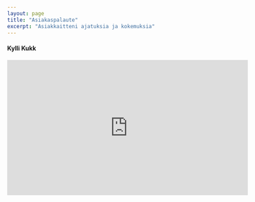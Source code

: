 ```yaml
---
layout: page
title: "Asiakaspalaute"
excerpt: "Asiakkaitteni ajatuksia ja kokemuksia"
---
```


<h4> Kylli Kukk </h4>

<div class="video">
	<iframe width="560" height="315" src="https://www.youtube.com/embed/ONCMZKpggBA" frameborder="0" allow="accelerometer; autoplay; clipboard-write; encrypted-media; gyroscope; picture-in-picture" allowfullscreen></iframe>
</div>

